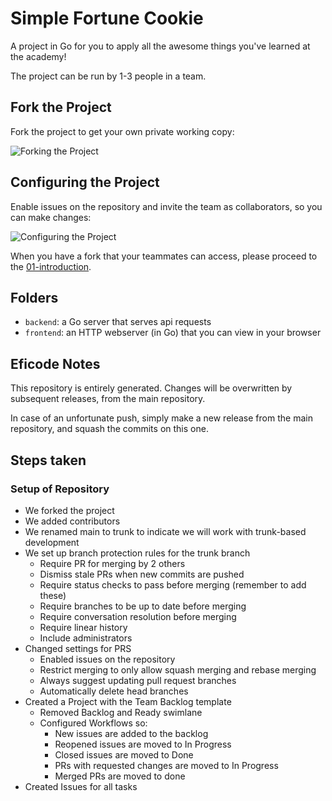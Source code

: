 # Simple Fortune Cookie

A project in Go for you to apply all the awesome things
    you've learned at the academy!

The project can be run by 1-3 people in a team.

## Fork the Project

Fork the project to get your own private working copy:

![Forking the Project](./images/forking-project.png)

## Configuring the Project

Enable issues on the repository and invite the team as collaborators,
    so you can make changes:

![Configuring the Project](./images/settings-project.png)

When you have a fork that your teammates can access,
please proceed to the [01-introduction](./01-introduction.md).

## Folders

- `backend`: a Go server that serves api requests
- `frontend`: an HTTP webserver (in Go) that you can view in your browser

## Eficode Notes

This repository is entirely generated.
Changes will be overwritten by subsequent releases,
    from the main repository.

In case of an unfortunate push,
    simply make a new release from the main repository,
    and squash the commits on this one.
    
## Steps taken

### Setup of Repository

- We forked the project
- We added contributors
- We renamed main to trunk to indicate we will work with trunk-based development
- We set up branch protection rules for the trunk branch
    - Require PR for merging by 2 others
    - Dismiss stale PRs when new commits are pushed
    - Require status checks to pass before merging (remember to add these)
    - Require branches to be up to date before merging
    - Require conversation resolution before merging
    - Require linear history
    - Include administrators
- Changed settings for PRS
    - Enabled issues on the repository
    - Restrict merging to only allow squash merging and rebase merging
    - Always suggest updating pull request branches
    - Automatically delete head branches
- Created a Project with the Team Backlog template
    - Removed Backlog and Ready swimlane 
    - Configured Workflows so:
        - New issues are added to the backlog
        - Reopened issues are moved to In Progress
        - Closed issues are moved to Done
        - PRs with requested changes are moved to In Progress
        - Merged PRs are moved to done
- Created Issues for all tasks


